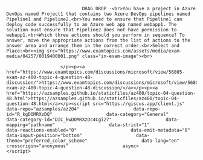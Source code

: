 <p class="card-text">
							
								DRAG DROP -<br>You have a project in Azure DevOps named Project1 that contains two Azure DevOps pipelines named Pipeline1 and Pipeline2.<br>You need to ensure that Pipeline1 can deploy code successfully to an Azure web app named webapp1. The solution must ensure that Pipeline2 does not have permission to webapp1.<br>Which three actions should you perform in sequence? To answer, move the appropriate actions from the list of actions to the answer area and arrange them in the correct order.<br>Select and Place:<br><img src="https://www.examtopics.com/assets/media/exam-media/04257/0019400001.png" class="in-exam-image"><br>
							
						</p><p><a href="https://www.examtopics.com/discussions/microsoft/view/56805-exam-az-400-topic-4-question-48-discussion/">https://www.examtopics.com/discussions/microsoft/view/56805-exam-az-400-topic-4-question-48-discussion/</a></p><p><a href="https://azsamples.github.io/staticfiles/az400/topic-04-question-48.html">https://azsamples.github.io/staticfiles/az400/topic-04-question-48.html</a></p><script src="https://giscus.app/client.js"                    data-repo="azsamples/az204"                    data-repo-id="R_kgDOMRXzDQ"                    data-category="General"                    data-category-id="DIC_kwDOMRXzDc4Cgi27"                    data-mapping="pathname"                    data-strict="1"                    data-reactions-enabled="0"                    data-emit-metadata="0"                    data-input-position="bottom"                    data-theme="preferred_color_scheme"                    data-lang="en"                    crossorigin="anonymous"                    async>                    </script>